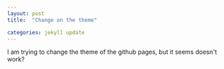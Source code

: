 ```yaml
---
layout: post
title:  "Change on the theme"

categories: jekyll update
---
```

I am trying to change the theme of the github pages, but it seems doesn't work? 
